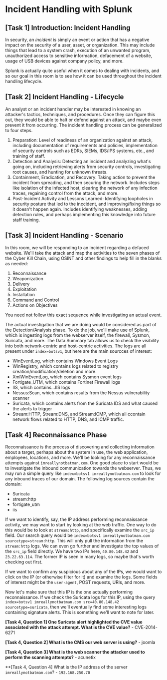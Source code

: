 # Incident Handling with Splunk

## [Task 1] Introduction: Incident Handling

In security, an _incident_ is simply an event or action that has a negative impact on the security of a user, asset, or organization. This may include things that lead to a system crash, execution of an unwanted program, unauthorized access to sensitive information, defacement of a website, usage of USB devices against company policy, and more.

Splunk is actually quite useful when it comes to dealing with incidents, and so our goal in this room is to see how it can be used throughout the incident handling lifecycle.

## [Task 2] Incident Handling - Lifecycle

An analyst or an incident handler may be interested in knowing an attacker's tactics, techniques, and procedures. Once they can figure this out, they would be able to halt or defend against an attack, and maybe even prevent it from occurring. The incident handling process can be generalized to four steps.
1. Preparation: Level of readiness of an organization against an attack, including documentation of requirements and policies, implementation of security controls such as EDRs, SIEMs, IDS/IPS systems, etc., and training of staff.
2. Detection and Analysis: Detecting an incident and analyzing what's going on, including retrieving alerts from security controls, investigating root causes, and hunting for unknown threats.
3. Containment, Eradication, and Recovery: Taking action to prevent the incident from spreading, and then securing the network. Includes steps like isolation of the infected host, clearing the network of any infection traces, regaining control from the attack, and more.
4. Post-Incident Activity and Lessons Learned: Identifying loopholes in security posture that led to the inccident, and improving/fixing things so it doesn't happen again. Includes identifying weaknesses, adding detection rules, and perhaps implementing this knowledge into future staff training.

## [Task 3] Incident Handling - Scenario

In this room, we will be responding to an incident regarding a defaced website. We'll take the attack and map the activities to the seven phases of the Cyber Kill Chain, using OSINT and other findings to help fill in the blanks as needed:
1. Reconnaissance
2. Weaponization
3. Delivery
4. Exploitation
5. Installation
6. Command and Control
7. Actions on Objectives

You need not follow this exact sequence while investigating an actual event.

The actual investigation that we are doing would be considered as part of the Detection/Analysis phase. To do the job, we'll make use of Splunk, which is ingesting logs from the webserver itself, the firewall, Sysmon, Suricata, and more. The Data Summary tab allows us to check the visibility into both network-centric and host-centric activities. The logs are all present under `index=botsv1`, but here are the main sourcces of interest:
- WinEventLog, which contains Windows Event Logs
- WinRegistry, which contains logs related to registry creation/modification/deletion and more.
- XmlWinEventLog, which contains Sysmon event logs
- Fortigate_UTM, which contains Fortinet Firewall logs
- IIS, which contains...IIS logs
- Nessus:Scan, which contains results from the Nessus vulnerability scanner
- Suricata, which contains alerts from the Suricata IDS and what caused the alerts to trigger
- Stream:HTTP, Stream:DNS, and Stream:ICMP, which all ccontain network flows related to HTTP, DNS, and ICMP traffic.

## [Task 4] Reconnaissance Phase

Reconnaissance is the process of discovering and collecting information about a target, perhaps about the system in use, the web application, employees, locations, and more. We'll be looking for any reconnaissance attempts against `imreallynotbatman.com`. One good place to start would be to investigate the inbound communication towards the webserver. Thus, we may run a simple query like `index=botsv1 imreallynotbatman.com` to look for any inbound traces of our domain. The following log sources contain the domain:
- Suricata
- stream:http
- fortigate_utm
- iis

If we want to identify, say, the IP address performing reconnaissance activity, we may want to start by looking at the web traffic. One way to do this would be to look at `stream:http`, and specifically examine the `src_ip` field. Our search query would be `index=botsv1 imreallynotbatman.com sourcetype=stream:http`. This will only pull the information from the `stream:http` logs. We can even go further and investigate the top values of the `src_ip` field directly. We have two IPs here, `40.80.148.42` and `23.22.63.114`. The former IP is seen in many logs, so maybe that's worth checking out first.

If we want to confirm any suspicious about any of the IPs, we would want to click on the IP (or otherwise filter for it) and examine the logs. Some fields of interest might be the `user-agent`, POST requests, URIs, and more.

Now let's make sure that this IP is the one actually performing reconnaissance. If we check the Suricata logs for this IP, using the query `index=botsv1 imreallynotbatman.com src=40.80.148.42 sourcetype=suricata`, then we'll eventually find some interesting logs containing signature alerts. This is something we'll want to note for later.

**[Task 4, Question 1] One Suricata alert highlighted the CVE value associated with the attack attempt. What is the CVE value?** - CVE-2014-6271

**[Task 4, Question 2] What is the CMS our web server is using?** - joomla

**[Task 4, Question 3] What is the web scanner the attacker used to perform the scanning attempts?** - acunetix

**[Task 4, Question 4] What is the IP address of the server `imreallynotbatman.com`? - `192.168.250.70`
